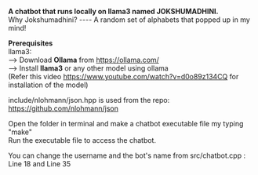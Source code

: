 **A chatbot that runs locally on llama3 named JOKSHUMADHINI.**  
Why Jokshumadhini? ---- A random set of alphabets that popped up in my mind!

**Prerequisites**  
  llama3:  
    --> Download **Ollama** from https://ollama.com/  
    --> Install **llama3** or any other model using ollama  
        (Refer this video https://www.youtube.com/watch?v=d0o89z134CQ for installation of the model)  
        
  
include/nlohmann/json.hpp is used from the repo: https://github.com/nlohmann/json  


Open the folder in terminal and make a chatbot executable file my typing "make"  
Run the executable file to access the chatbot.  


You can change the username and the bot's name from src/chatbot.cpp : Line 18 and Line 35  

